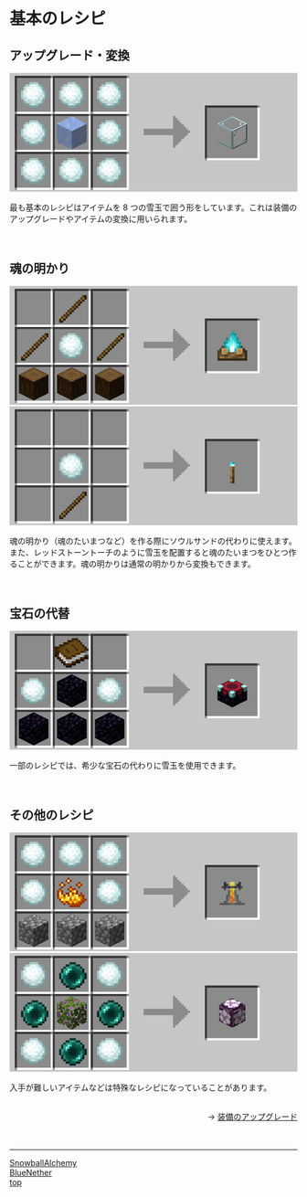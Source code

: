 # 基本のレシピ

## アップグレード・変換

![SnowballAlchemy](./../images/glass.png)

最も基本のレシピはアイテムを 8 つの雪玉で囲う形をしています。これは装備のアップグレードやアイテムの変換に用いられます。

<br>

## 魂の明かり

![SnowballAlchemy](./../images/soul_campfire1.png)
![SnowballAlchemy](./../images/soul_torch2.png)

魂の明かり（魂のたいまつなど）を作る際にソウルサンドの代わりに使えます。また、レッドストーントーチのように雪玉を配置すると魂のたいまつをひとつ作ることができます。魂の明かりは通常の明かりから変換もできます。

<br>

## 宝石の代替

![SnowballAlchemy](./../images/enchant_table.png)

一部のレシピでは、希少な宝石の代わりに雪玉を使用できます。

<br>

## その他のレシピ

![SnowballAlchemy](./../images/brewing_stand.png)
![SnowballAlchemy](./../images/chorus_flower.gif)

入手が難しいアイテムなどは特殊なレシピになっていることがあります。

<br>

<div align="right">
→ <a href="./upgrade">装備のアップグレード</a>
</div><br>

<br>

---

[SnowballAlchemy](./index.md) <br>
[BlueNether](./../blue_nether/index.md)<br>
[top](./../index.md)
